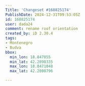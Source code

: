 ```yaml
---
Title: 'Changeset #160825174'
PublishDate: 2024-12-31T09:53:05Z
id: 160825174
user: dada24
comment: rename roof orientation
created_by: iD 2.30.4
tags:
- Montenegro
- Budva
bbox:
  min_lon: 18.847055
  min_lat: 42.2898335
  max_lon: 18.8471848
  max_lat: 42.2898796

---
```

